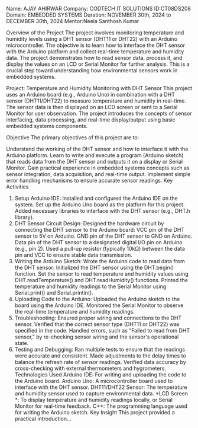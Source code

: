 Name: AJAY AHIRWAR
Company: CODTECH IT SOLUTIONS
ID:CT08DS208
Domain: EMBEDDED SYSTEMS
Duration: NOVEMBER 30th, 2024 to DECEMBER 30th, 2024
Mentor:Neela Santhosh Kumar

Overview of the Project
The project involves monitoring temperature and humidity levels using a DHT sensor (DHT11 or DHT22) with an Arduino microcontroller. The objective is to learn how to interface the DHT sensor with the Arduino platform and collect real-time temperature and humidity data. The project demonstrates how to read sensor data, process it, and display the values on an LCD or Serial Monitor for further analysis. This is a crucial step toward understanding how environmental sensors work in embedded systems.

Project: Temperature and Humidity Monitoring with DHT Sensor
This project uses an Arduino board (e.g., Arduino Uno) in combination with a DHT sensor (DHT11/DHT22) to measure temperature and humidity in real-time. The sensor data is then displayed on an LCD screen or sent to a Serial Monitor for user observation. The project introduces the concepts of sensor interfacing, data processing, and real-time display/output using basic embedded systems components.

Objective
The primary objectives of this project are to:

Understand the working of the DHT sensor and how to interface it with the Arduino platform.
Learn to write and execute a program (Arduino sketch) that reads data from the DHT sensor and outputs it on a display or Serial Monitor.
Gain practical experience in embedded systems concepts such as sensor integration, data acquisition, and real-time output.
Implement simple error handling mechanisms to ensure accurate sensor readings.
Key Activities
1. Setup Arduino IDE:
Installed and configured the Arduino IDE on the system.
Set up the Arduino Uno board as the platform for this project.
Added necessary libraries to interface with the DHT sensor (e.g., DHT.h library).
2. DHT Sensor Circuit Design:
Designed the hardware circuit by connecting the DHT sensor to the Arduino board:
VCC pin of the DHT sensor to 5V on Arduino.
GND pin of the DHT sensor to GND on Arduino.
Data pin of the DHT sensor to a designated digital I/O pin on Arduino (e.g., pin 2).
Used a pull-up resistor (typically 10kΩ) between the data pin and VCC to ensure stable data transmission.
3. Writing the Arduino Sketch:
Wrote the Arduino code to read data from the DHT sensor:
Initialized the DHT sensor using the DHT.begin() function.
Set the sensor to read temperature and humidity values using DHT.readTemperature() and DHT.readHumidity() functions.
Printed the temperature and humidity readings to the Serial Monitor using Serial.print() and Serial.println().
4. Uploading Code to the Arduino:
Uploaded the Arduino sketch to the board using the Arduino IDE.
Monitored the Serial Monitor to observe the real-time temperature and humidity readings.
5. Troubleshooting:
Ensured proper wiring and connections to the DHT sensor.
Verified that the correct sensor type (DHT11 or DHT22) was specified in the code.
Handled errors, such as "Failed to read from DHT sensor," by re-checking sensor wiring and the sensor's operational state.
6. Testing and Debugging:
Ran multiple tests to ensure that the readings were accurate and consistent.
Made adjustments to the delay times to balance the refresh rate of sensor readings.
Verified data accuracy by cross-checking with external thermometers and hygrometers.
Technologies Used
Arduino IDE: For writing and uploading the code to the Arduino board.
Arduino Uno: A microcontroller board used to interface with the DHT sensor.
DHT11/DHT22 Sensor: The temperature and humidity sensor used to capture environmental data.
*LCD Screen *: To display temperature and humidity readings locally, or Serial Monitor for real-time feedback.
C++: The programming language used for writing the Arduino sketch.
Key Insight
This project provided a practical introduction…
